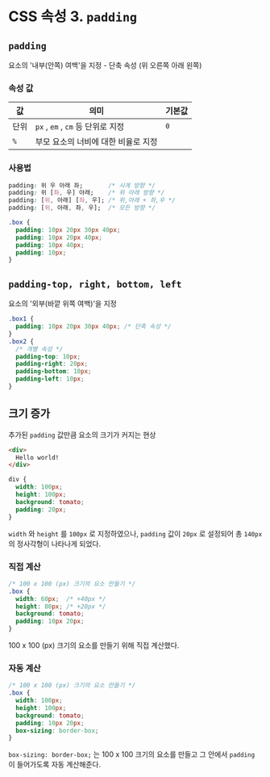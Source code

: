 # CSS 속성 3. `padding`

## `padding`

요소의 '내부(안쪽) 여백'을 지정 - 단축 속성 (위 오른쪽 아래 왼쪽)

### 속성 값

| 값   | 의미                                | 기본값 |
| ---- | ----------------------------------- | ------ |
| 단위 | `px` , `em` , `cm` 등 단위로 지정   | `0`    |
| `%`  | 부모 요소의 너비에 대한 비율로 지정 |        |

### 사용법

```css
padding: 위 우 아래 좌;       /* 시계 방향 */
padding: 위 [좌, 우] 아래;    /* 위 아래 방향 */
padding: [위, 아래] [좌, 우]; /* 위,아래 + 좌,우 */
padding: [위, 아래, 좌, 우];  /* 모든 방향 */
```

```css
.box {
  padding: 10px 20px 30px 40px;
  padding: 10px 20px 40px;
  padding: 10px 40px;
  padding: 10px;
}
```

## `padding-top, right, bottom, left`

요소의 '외부(바깥 위쪽 여백)'을 지정

```css
.box1 {
  padding: 10px 20px 30px 40px;	/* 단축 속성 */
}
.box2 {
  /* 개별 속성 */
  padding-top: 10px;
  padding-right: 20px;
  padding-bottom: 10px;
  padding-left: 10px;
}
```

## 크기 증가

추가된 `padding` 값만큼 요소의 크기가 커지는 현상

```html
<div>
  Hello world!
</div>
```

```css
div {
  width: 100px;
  height: 100px;
  background: tomato;
  padding: 20px;
}
```

`width` 와 `height` 를 `100px` 로 지정하였으나, `padding` 값이 `20px` 로 설정되어 총 `140px` 의 정사각형이 나타나게 되었다.

### 직접 계산

```css
/* 100 x 100 (px) 크기의 요소 만들기 */
.box {
  width: 60px;  /* +40px */
  height: 80px; /* +20px */
  background: tomato;
  padding: 10px 20px;
}
```

100 x 100 (px) 크기의 요소를 만들기 위해 직접 계산했다.

### 자동 계산

```css
/* 100 x 100 (px) 크기의 요소 만들기 */
.box {
  width: 100px;
  height: 100px;
  background: tomato;
  padding: 10px 20px;
  box-sizing: border-box;
}
```

`box-sizing: border-box;` 는 100 x 100 크기의 요소를 만들고 그 안에서 `padding` 이 들어가도록 자동 계산해준다.